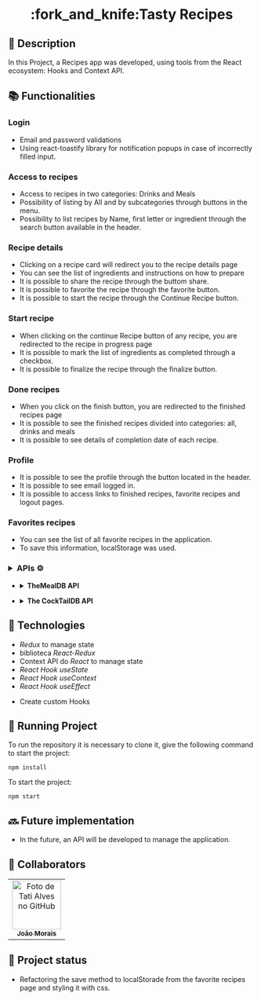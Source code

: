 <h1 align="center">:fork_and_knife:Tasty Recipes</h1>

## :memo: Description

In this Project, a Recipes app was developed, using tools from the React ecosystem: Hooks and Context API.

## :books: Functionalities
### <b>Login</b>
* Email and password validations
* Using react-toastify library for notification popups in case of incorrectly filled input.

### <b>Access to recipes</b>
* Access to recipes in two categories: Drinks and Meals
 * Possibility of listing by All and by subcategories through buttons in the menu.
 * Possibility to list recipes by Name, first letter or ingredient through the search button available in the header.

### <b>Recipe details</b>
* Clicking on a recipe card will redirect you to the recipe details page
* You can see the list of ingredients and instructions on how to prepare
* It is possible to share the recipe through the buttom share.
* It is possible to favorite the recipe through the favorite button.
* It is possible to start the recipe through the Continue Recipe button.

### <b>Start recipe</b>
* When clicking on the continue Recipe button of any recipe, you are redirected to the recipe in progress page
* It is possible to mark the list of ingredients as completed through a checkbox.
* It is possible to finalize the recipe through the finalize button.

### <b>Done recipes</b>
* When you click on the finish button, you are redirected to the finished recipes page
* It is possible to see the finished recipes divided into categories: all, drinks and meals
* It is possible to see details of completion date of each recipe.

### <b>Profile</b>
* It is possible to see the profile through the button located in the header.
* It is possible to see email logged in.
* It is possible to access links to finished recipes, favorite recipes and logout pages.

### <b>Favorites recipes</b>
* You can see the list of all favorite recipes in the application.
* To save this information, localStorage was used.

### <details><summary><b> APIs :gear:</b></summary><br/>

* <details><summary><b> TheMealDB API</b></summary>

  [TheMealDB](https://www.themealdb.com/) is an open, community-maintained database of recipes and ingredients from around the world.

  The end-points are quite rich, you can [see them here](https://www.themealdb.com/api.php)
      
  The response model for a `meal` is as follows:
  * <details><summary><b>Response model for a meal</b></summary>

        ```json
          {
            "meals":[
                {
                  "idMeal":"52882",
                  "strMeal":"Three Fish Pie",
                  "strDrinkAlternate":null,
                  "strCategory":"Seafood",
                  "strArea":"British",
                  "strInstructions":"Preheat the oven to 200C\/400F\/Gas 6 (180C fan).\r\nPut the potatoes into a saucepan of cold salted water. Bring up to the boil and simmer until completely tender. Drain well and then mash with the butter and milk. Add pepper and taste to check the seasoning. Add salt and more pepper if necessary.\r\nFor the fish filling, melt the butter in a saucepan, add the leeks and stir over the heat. Cover with a lid and simmer gently for 10 minutes, or until soft. Measure the flour into a small bowl. Add the wine and whisk together until smooth.\r\nAdd the milk to the leeks, bring to the boil and then add the wine mixture. Stir briskly until thickened. Season and add the parsley and fish. Stir over the heat for two minutes, then spoon into an ovenproof casserole. Scatter over the eggs. Allow to cool until firm.\r\nSpoon the mashed potatoes over the fish mixture and mark with a fork. Sprinkle with cheese.\r\nBake for 30-40 minutes, or until lightly golden-brown on top and bubbling around the edges.",
                  "strMealThumb":"https:\/\/www.themealdb.com\/images\/media\/meals\/spswqs1511558697.jpg",
                  "strTags":"Fish,Seafood,Dairy,Pie",
                  "strYoutube":"https:\/\/www.youtube.com\/watch?v=Ds1Jb8H5Sg8",
                  "strIngredient1":"Potatoes",
                  "strIngredient2":"Butter",
                  "strIngredient3":"Milk",
                  "strIngredient4":"Gruy\u00e8re",
                  "strIngredient5":"Butter",
                  "strIngredient6":"Leek",
                  "strIngredient7":"Plain Flour",
                  "strIngredient8":"White Wine",
                  "strIngredient9":"Milk",
                  "strIngredient10":"Parsley",
                  "strIngredient11":"Salmon",
                  "strIngredient12":"Haddock",
                  "strIngredient13":"Smoked Haddock",
                  "strIngredient14":"Eggs",
                  "strIngredient15":"",
                  "strIngredient16":"",
                  "strIngredient17":"",
                  "strIngredient18":"",
                  "strIngredient19":"",
                  "strIngredient20":"",
                  "strMeasure1":"1kg",
                  "strMeasure2":"Knob",
                  "strMeasure3":"Dash",
                  "strMeasure4":"50g",
                  "strMeasure5":"75g",
                  "strMeasure6":"2 sliced",
                  "strMeasure7":"75g",
                  "strMeasure8":"150ml",
                  "strMeasure9":"568ml",
                  "strMeasure10":"2 tbs chopped",
                  "strMeasure11":"250g",
                  "strMeasure12":"250g",
                  "strMeasure13":"250g",
                  "strMeasure14":"6",
                  "strMeasure15":"",
                  "strMeasure16":"",
                  "strMeasure17":"",
                  "strMeasure18":"",
                  "strMeasure19":"",
                  "strMeasure20":"",
                  "strSource":"https:\/\/www.bbc.co.uk\/food\/recipes\/three_fish_pie_58875",
                  "dateModified":null
                }
            ]
          }
        ```
      </details>
    
           The ingredients follow a logical order where their name (<code>strIngredient1</code>) and quantity (<code>strMeasure1</code>) have the same       number at the end (1 in this case).

      It is possible to list all `categories`, `nationalities` (from the API as "areas") and `ingredients`:
      ```
      categories: https://www.themealdb.com/api/json/v1/1/list.php?c=list
      nationalities: https://www.themealdb.com/api/json/v1/1/list.php?a=list
      Ingredients: https://www.themealdb.com/api/json/v1/1/list.php?i=list
      ```

      Ingredient photos come from a standardized end-point with the following logic:

      ```
      https://www.themealdb.com/images/ingredients/{ingredient-name}-Small.png
      // example with "Lime"
      https://www.themealdb.com/images/ingredients/Lime-Small.png
      ```
</details>

* <details><summary><b> The CockTailDB API</b></summary>
      Very similar (even maintained by the same entity) to TheMealDB API, but focused on drinks.

      The end-points are also quite rich, you can [see them here](https://www.thecocktaildb.com/api.php)

      The answers follow the same structure, with some particularities related to drinks (how to be alcoholic or not, for example)
      
      The ingredients follow a logical order where their name (<code>strIngredient1</code>) and quantity (<code>strMeasure1</code>) have the same      number at the end (1 in this case).

   * <details><summary><b> Response model for a drink</b></summary>

        ```json
          {
            "drinks":[
                {
                  "idDrink":"17256",
                  "strDrink":"Martinez 2",
                  "strDrinkAlternate":null,
                  "strDrinkES":null,
                  "strDrinkDE":null,
                  "strDrinkFR":null,
                  "strDrinkZH-HANS":null,
                  "strDrinkZH-HANT":null,
                  "strTags":null,
                  "strVideo":null,
                  "strCategory":"Cocktail",
                  "strIBA":null,
                  "strAlcoholic":"Alcoholic",
                  "strGlass":"Cocktail glass",
                  "strInstructions":"Add all ingredients to a mixing glass and fill with ice.\r\n\r\nStir until chilled, and strain into a chilled coupe glass.",
                  "strInstructionsES":null,
                  "strInstructionsDE":"Alle Zutaten in ein Mischglas geben und mit Eis f\u00fcllen. Bis zum Abk\u00fchlen umr\u00fchren und in ein gek\u00fchltes Coup\u00e9glas abseihen.",
                  "strInstructionsFR":null,
                  "strInstructionsZH-HANS":null,
                  "strInstructionsZH-HANT":null,
                  "strDrinkThumb":"https:\/\/www.thecocktaildb.com\/images\/media\/drink\/fs6kiq1513708455.jpg",
                  "strIngredient1":"Gin",
                  "strIngredient2":"Sweet Vermouth",
                  "strIngredient3":"Maraschino Liqueur",
                  "strIngredient4":"Angostura Bitters",
                  "strIngredient5":null,
                  "strIngredient6":null,
                  "strIngredient7":null,
                  "strIngredient8":null,
                  "strIngredient9":null,
                  "strIngredient10":null,
                  "strIngredient11":null,
                  "strIngredient12":null,
                  "strIngredient13":null,
                  "strIngredient14":null,
                  "strIngredient15":null,
                  "strMeasure1":"1 1\/2 oz",
                  "strMeasure2":"1 1\/2 oz",
                  "strMeasure3":"1 tsp",
                  "strMeasure4":"2 dashes",
                  "strMeasure5":null,
                  "strMeasure6":null,
                  "strMeasure7":null,
                  "strMeasure8":null,
                  "strMeasure9":null,
                  "strMeasure10":null,
                  "strMeasure11":null,
                  "strMeasure12":null,
                  "strMeasure13":null,
                  "strMeasure14":null,
                  "strMeasure15":null,
                  "strCreativeCommonsConfirmed":"No",
                  "dateModified":"2017-12-19 18:34:15"
                }
            ]
          }
        ```
   </details>
        
  </details>
 </details>
 
## :wrench: Technologies
  * _Redux_ to manage state
  * biblioteca _React-Redux_
  * Context API do _React_ to manage state
  * _React Hook useState_
  * _React Hook useContext_
  * _React Hook useEffect_
  - Create custom Hooks

## :rocket: Running Project
To run the repository it is necessary to clone it, give the following command to start the project:
```
npm install
```
To start the project:
```
npm start
```

## :soon: Future implementation
* In the future, an API will be developed to manage the application.

## :handshake: Collaborators
<table>
  <tr>
    <td align="center">
      <a href="https://github.com/jhmorais">
        <img src="https://avatars.githubusercontent.com/u/769141?v=4" width="100px;" alt="Foto de Tati Alves no GitHub"/><br>
        <sub>
          <b>João Morais</b>
        </sub>
      </a>
    </td>
  </tr>
</table>

## :dart: Project status
* Refactoring the save method to localStorade from the favorite recipes page and styling it with css.
  
 
 
